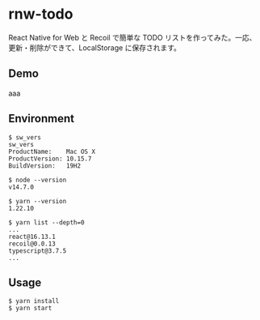 # rnw-todo

React Native for Web と Recoil で簡単な TODO リストを作ってみた。一応、更新・削除ができて、LocalStorage に保存されます。

## Demo

aaa

## Environment

```
$ sw_vers
sw_vers
ProductName:	Mac OS X
ProductVersion:	10.15.7
BuildVersion:	19H2

$ node --version
v14.7.0

$ yarn --version
1.22.10

$ yarn list --depth=0
...
react@16.13.1
recoil@0.0.13
typescript@3.7.5
...
```

## Usage

```
$ yarn install
$ yarn start
```
